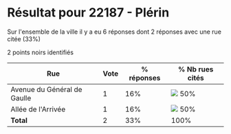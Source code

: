 # Résultat pour 22187 - Plérin

Sur l'ensemble de la ville il y a eu 6 réponses dont 2 réponses avec une rue citée (33%)

2 points noirs identifiés

| Rue | Vote | % réponses | % Nb rues cités|
|-----|------|------------|----------------|
| Avenue du Général de Gaulle | 1 | 16% | <img src="../../img/bar_50.gif" />&nbsp;50%|
| Allée de l'Arrivée | 1 | 16% | <img src="../../img/bar_50.gif" />&nbsp;50%|
| **Total** | 2 | 33% | 100%|
